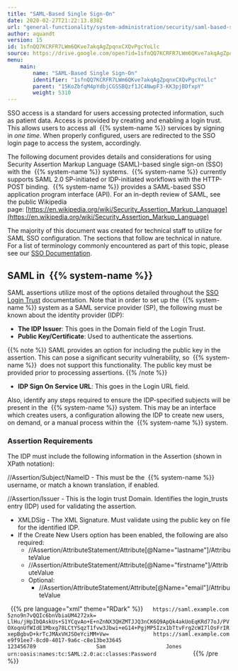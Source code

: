 ```yaml
---
title: "SAML-Based Single Sign-On"
date: 2020-02-27T21:22:13.838Z
url: "general-functionality/system-administration/security/saml-based-single-sign-on.html"
author: aquandt
version: 15
id: 1sfnQQ7KCRFR7LWm6QKve7akqAgZpqnxCXQvPgcYoLlc
source: https://drive.google.com/open?id=1sfnQQ7KCRFR7LWm6QKve7akqAgZpqnxCXQvPgcYoLlc
menu:
    main:
        name: "SAML-Based Single Sign-On"
        identifier: "1sfnQQ7KCRFR7LWm6QKve7akqAgZpqnxCXQvPgcYoLlc"
        parent: "15KoZbfqM4pYdbjCGSSBQzf1JC4NwpF3-KK3pjBDfxpY"
        weight: 5310
---
```

SSO access is a standard for users accessing protected information, such as patient data. Access is provided by creating and enabling a login trust. This allows users to access all  {{% system-name %}} services by signing in *one time*. When properly configured, users are redirected to the SSO login page to access the system, accordingly.

The following document provides details and considerations for using Security Assertion Markup Language (SAML)-based single sign-on (SSO) with the  {{% system-name %}} systems.  {{% system-name %}} currently supports SAML 2.0 SP-initiated or IDP-initiated workflows with the HTTP-POST binding.  {{% system-name %}} provides a SAML-based SSO application program interface (API). For an in-depth review of SAML, see the public Wikipedia page: [https://en.wikipedia.org/wiki/Security_Assertion_Markup_Language](https://en.wikipedia.org/wiki/Security_Assertion_Markup_Language)

The majority of this document was created for technical staff to utilize for SAML SSO configuration. The sections that follow are technical in nature. For a list of terminology commonly encountered as part of this topic, please see our [SSO Documentation](single-sign-on-sso.html).

## SAML in  {{% system-name %}}

SAML assertions utilize most of the options detailed throughout the [SSO Login Trust](single-sign-on-login-trust.html) documentation. Note that in order to set up the  {{% system-name %}} system as a SAML service provider (SP), the following must be known about the identity provider (IDP):

* <strong>The IDP Issuer</strong>: This goes in the Domain field of the Login Trust.
* <strong>Public Key/Certificate</strong>: Used to authenticate the assertions. 

{{% note %}} SAML provides an option for including the public key in the assertion. This can pose a significant security vulnerability, so  {{% system-name %}}  does not support this functionality. The public key must be provided prior to processing assertions. {{% /note %}}

* <strong>IDP Sign On Service URL</strong>: This goes in the Login URL field.

Also, identify any steps required to ensure the IDP-specified subjects will be present in the  {{% system-name %}} system. This may be an interface which creates users, a configuration allowing the IDP to create new users, on demand, or a manual process within the  {{% system-name %}} system.

### Assertion Requirements

The IDP must include the following information in the Assertion (shown in XPath notation):

//Assertion/Subject/NameID - This must be the  {{% system-name %}} username, or match a known translation, if enabled.

//Assertion/Issuer - This is the login trust Domain. Identifies the login_trusts entry (IDP) used for validating the assertion.

* XMLDSig - The XML Signature. Must validate using the public key on file for the identified IDP.
* If the Create New Users option has been enabled, the following are also required:
    * //Assertion/AttributeStatement/Attribute[@Name="lastname"]/AttributeValue
    * //Assertion/AttributeStatement/Attribute[@Name="firstname"]/AttributeValue
    * Optional:
        * //Assertion/AttributeStatement/Attribute[@Name="email"]/AttributeValue

` `{{% pre language="xml" theme="RDark" %}}`    https://saml.example.com                                                 5zno9n7vQQIc6bnVbiaUM4272xk=          LlHu/jHpIbQAskUs+S1YCqvAo+E+nZnNX3QHZMTJJQ3nCK6Q9ApQk4akUoEqKRd77oJ/PVOXoqnUfWIdE1Mbxg78LCtYSqzT1fvw3Jbwi+eG14+PgjMP5Izx1bTtvFrg2cWI7lOsFrIRxepBgbvD+krTcJMAxVHJSOeYciMM+Vw=              https://saml.example.com       e9f91ee7-8cd0-4017-9a6c-c8e13be33645                            123456789                   Sam                   Jones                   urn:oasis:names:tc:SAML:2.0:ac:classes:Password           ` ` `{{% /pre %}}
`  `  

